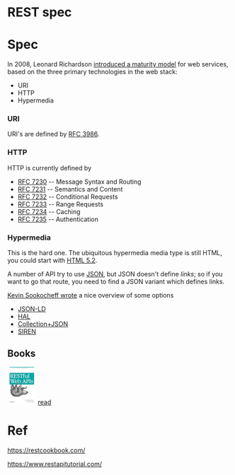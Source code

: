 # REST spec

# Spec

In 2008, Leonard Richardson [introduced a maturity model](https://www.crummy.com/writing/speaking/2008-QCon/act3.html) for web services, based on the three primary technologies in the web stack:

-   URI
-   HTTP
-   Hypermedia

### URI

URI's are defined by [RFC 3986](https://tools.ietf.org/html/rfc3986).

### HTTP

HTTP is currently defined by

-   [RFC 7230](https://tools.ietf.org/html/rfc7230) -- Message Syntax and Routing
-   [RFC 7231](https://tools.ietf.org/html/rfc7231) -- Semantics and Content
-   [RFC 7232](https://tools.ietf.org/html/rfc7232) -- Conditional Requests
-   [RFC 7233](https://tools.ietf.org/html/rfc7233) -- Range Requests
-   [RFC 7234](https://tools.ietf.org/html/rfc7234) -- Caching
-   [RFC 7235](https://tools.ietf.org/html/rfc7235) -- Authentication

### Hypermedia

This is the hard one. The ubiquitous hypermedia media type is still HTML, you could start with [HTML 5.2](https://www.w3.org/TR/html52/).

A number of API try to use [JSON](https://tools.ietf.org/html/rfc8259), but JSON doesn't define _links_; so if you want to go that route, you need to find a JSON variant which defines links.

[Kevin Sookocheff wrote](https://sookocheff.com/post/api/on-choosing-a-hypermedia-format/) a nice overview of some options

-   [JSON-LD](https://json-ld.org/)
-   [HAL](http://stateless.co/hal_specification.html)
-   [Collection+JSON](http://amundsen.com/media-types/collection/)
-   [SIREN](https://github.com/kevinswiber/siren)

## Books

![](img/RESTfulWebAPIs.png) [read](http://sd.blackball.lv/library/RESTful_Web_APIs_(2013).pdf)

# Ref

https://restcookbook.com/

https://www.restapitutorial.com/

